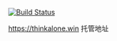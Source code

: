 [![Build Status](https://github.com/Disappear9/disappear9.github.io/workflows/Hexo%20Deploy/badge.svg)](https://github.com/Disappear9/disappear9.github.io/tree/source)

https://thinkalone.win 托管地址

